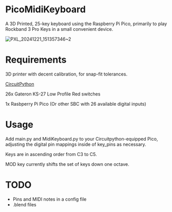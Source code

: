 # PicoMidiKeyboard
A 3D Printed, 25-key keyboard using the Raspberry Pi Pico, primarily to play Rockband 3 Pro Keys in a small convenient device.

![PXL_20241221_151357346~2](https://github.com/user-attachments/assets/e15bbeb6-1f64-4ff5-96f7-e16b1cd057c5)

# Requirements

3D printer with decent calibration, for snap-fit tolerances.

[CircuitPython](https://circuitpython.org/)

26x Gateron KS-27 Low Profile Red switches

1x Rasbperry Pi Pico (Or other SBC with 26 available digital inputs)

# Usage

Add main.py and MidiKeyboard.py to your Circuitpython-equipped Pico, adjusting the digital pin mappings inside of key_pins as necessary. 

Keys are in ascending order from C3 to C5.

MOD key currently shifts the set of keys down one octave.

# TODO

* Pins and MIDI notes in a config file
* .blend files

